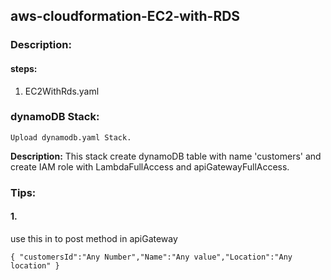 ## aws-cloudformation-EC2-with-RDS

### Description:

#### steps:
1. EC2WithRds.yaml

### dynamoDB Stack:
~~~
Upload dynamodb.yaml Stack.
~~~

**Description:**
This stack create dynamoDB table with name 'customers' and create IAM role with LambdaFullAccess and apiGatewayFullAccess.




### Tips:
#### 1.
use this in to post method in apiGateway
~~~
{ "customersId":"Any Number","Name":"Any value","Location":"Any location" }
~~~
